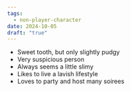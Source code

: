 ```yaml
---
tags:
  - non-player-character
date: 2024-10-05
draft: "true"
---
```



- Sweet tooth, but only slightly pudgy
- Very suspicious person
- Always seems a little slimy
- Likes to live a lavish lifestyle
- Loves to party and host many soirees
